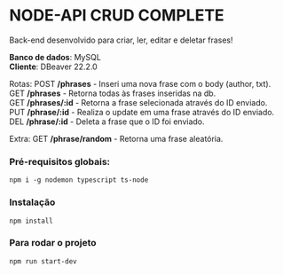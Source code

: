 # NODE-API CRUD COMPLETE
Back-end desenvolvido para criar, ler, editar e deletar frases!

<b>Banco de dados</b>: MySQL<br />
<b>Cliente</b>: DBeaver 22.2.0<br />

Rotas:
POST <b>/phrases</b> - Inseri uma nova frase com o body (author, txt).<br />
GET <b>/phrases</b> - Retorna todas às frases inseridas na db.<br />
GET <b>/phrases/:id</b> - Retorna a frase selecionada através do ID enviado.<br />
PUT <b>/phrase/:id</b> - Realiza o update em uma frase através do ID enviado.<br />
DEL <b>/phrase/:id</b> - Deleta a frase que o ID foi enviado.<br />

Extra:
GET <b>/phrase/random</b> - Retorna uma frase aleatória.

### Pré-requisitos globais:
`npm i -g nodemon typescript ts-node`

### Instalação
`npm install`

### Para rodar o projeto
`npm run start-dev`
